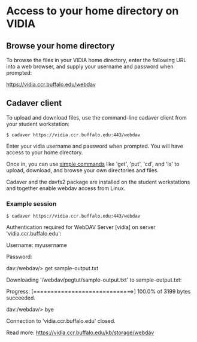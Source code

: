 # Access to your home directory on VIDIA


## Browse your home directory

To browse the files in your VIDIA home directory, enter the 
following URL into a web browser, and supply your username and 
password when prompted:

https://vidia.ccr.buffalo.edu/webdav


## Cadaver client

To upload and download files, use the command-line cadaver client from your student workstation:

`$ cadaver https://vidia.ccr.buffalo.edu:443/webdav`

Enter your vidia username and password when prompted. You will have access to your home directory.

Once in, you can use [simple commands](https://www.cs.colostate.edu/helpdocs/ftp.html) like 'get', 'put', 'cd', and 'ls'
to upload, download, and browse your own directories and files.

Cadaver and the davfs2 package are installed on the student 
workstations and together enable webdav access from Linux.

### Example session

`$ cadaver https://vidia.ccr.buffalo.edu:443/webdav`

Authentication required for WebDAV Server [vidia] on server 'vidia.ccr.buffalo.edu':

Username: myusername

Password: 

dav:/webdav/> get sample-output.txt

Downloading '/webdav/pegtut/sample-output.txt' to sample-output.txt:

Progress: [=============================>] 100.0% of 3199 bytes succeeded.

dav:/webdav/> bye

Connection to 'vidia.ccr.buffalo.edu' closed.



Read more: https://vidia.ccr.buffalo.edu/kb/storage/webdav

